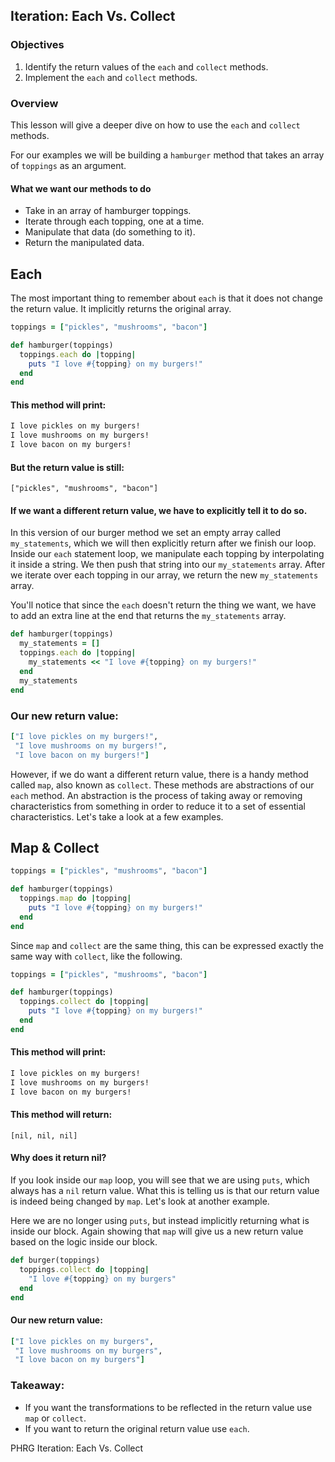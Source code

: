 ## Iteration: Each Vs. Collect


### Objectives
1. Identify the return values of the `each` and `collect` methods.
2. Implement the `each` and `collect` methods.

### Overview
This lesson will give a deeper dive on how to use the `each` and `collect` methods.


For our examples we will be building a `hamburger` method that takes an array of `toppings` as an argument.

#### What we want our methods to do
- Take in an array of hamburger toppings.
- Iterate through each topping, one at a time.
- Manipulate that data (do something to it).
- Return the manipulated data.

## Each
The most important thing to remember about `each` is that it does not change the return value. It implicitly returns the original array.

```ruby
toppings = ["pickles", "mushrooms", "bacon"]

def hamburger(toppings)
  toppings.each do |topping|
    puts "I love #{topping} on my burgers!"
  end
end
```
#### This method will print:

```ruby
I love pickles on my burgers!
I love mushrooms on my burgers!
I love bacon on my burgers!
```

#### But the return value is still:

`["pickles", "mushrooms", "bacon"]`

#### If we want a different return value, we have to explicitly tell it to do so.

In this version of our burger method we set an empty array called `my_statements`, which we will then explicitly return after we finish our loop.
Inside our `each` statement loop, we manipulate each topping by interpolating it inside a string. We then push that string into our `my_statements` array.
After we iterate over each topping in our array, we return the new `my_statements` array.

You'll notice that since the `each` doesn't return the thing we want, we have to add an extra line at the end that returns the `my_statements` array.

```ruby
def hamburger(toppings)
  my_statements = []
  toppings.each do |topping|
    my_statements << "I love #{topping} on my burgers!"
  end
  my_statements
end
```
### Our new return value:
```ruby
["I love pickles on my burgers!",
 "I love mushrooms on my burgers!",
 "I love bacon on my burgers!"]
```
However, if we do want a different return value, there is a handy method called `map`, also known as `collect`. These methods are abstractions of our `each` method. An abstraction is the process of taking away or removing characteristics from something in order to reduce it to a set of essential characteristics. Let's take a look at a few examples.


## Map & Collect

```ruby
toppings = ["pickles", "mushrooms", "bacon"]

def hamburger(toppings)
  toppings.map do |topping|
    puts "I love #{topping} on my burgers!"
  end
end
```
Since `map` and `collect` are the same thing, this can be expressed exactly the same way with `collect`, like the following.

```ruby
toppings = ["pickles", "mushrooms", "bacon"]

def hamburger(toppings)
  toppings.collect do |topping|
    puts "I love #{topping} on my burgers!"
  end
end
```

#### This method will print:
```ruby
I love pickles on my burgers!
I love mushrooms on my burgers!
I love bacon on my burgers!
```
#### This method will return:

`[nil, nil, nil]`

#### Why does it return nil?
If you look inside our `map` loop, you will see that we are using `puts`, which always has a `nil` return value. What this is telling us is that our return value is indeed being changed by `map`. Let's look at another example.

Here we are no longer using `puts`, but instead implicitly returning what is inside our block. Again showing that `map` will give us a new return value based on the logic inside our block.

```ruby
def burger(toppings)
  toppings.collect do |topping|
    "I love #{topping} on my burgers"
  end
end
```
#### Our new return value:

```ruby
["I love pickles on my burgers",
 "I love mushrooms on my burgers",
 "I love bacon on my burgers"]
```
### Takeaway:
- If you want the transformations to be reflected in the return value use `map` or `collect`.
- If you want to return the original return value use `each`.

<p data-visibility='hidden'>PHRG Iteration: Each Vs. Collect</p>